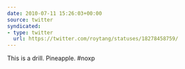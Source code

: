 ```yaml
---
date: 2010-07-11 15:26:03+00:00
source: twitter
syndicated:
- type: twitter
  url: https://twitter.com/roytang/statuses/18278458759/
---
```


This is a drill. Pineapple. #noxp